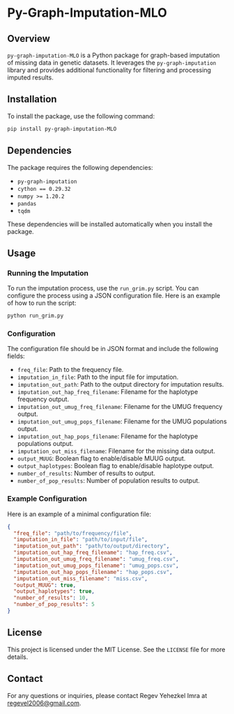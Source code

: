# Py-Graph-Imputation-MLO

## Overview

`py-graph-imputation-MLO` is a Python package for graph-based imputation of missing data in genetic datasets. It leverages the `py-graph-imputation` library and provides additional functionality for filtering and processing imputed results.

## Installation

To install the package, use the following command:

```bash
pip install py-graph-imputation-MLO
```

## Dependencies

The package requires the following dependencies:

- `py-graph-imputation`
- `cython == 0.29.32`
- `numpy >= 1.20.2`
- `pandas`
- `tqdm`

These dependencies will be installed automatically when you install the package.

## Usage

### Running the Imputation

To run the imputation process, use the `run_grim.py` script. You can configure the process using a JSON configuration file. Here is an example of how to run the script:

```bash
python run_grim.py
```

### Configuration

The configuration file should be in JSON format and include the following fields:

- `freq_file`: Path to the frequency file.
- `imputation_in_file`: Path to the input file for imputation.
- `imputation_out_path`: Path to the output directory for imputation results.
- `imputation_out_hap_freq_filename`: Filename for the haplotype frequency output.
- `imputation_out_umug_freq_filename`: Filename for the UMUG frequency output.
- `imputation_out_umug_pops_filename`: Filename for the UMUG populations output.
- `imputation_out_hap_pops_filename`: Filename for the haplotype populations output.
- `imputation_out_miss_filename`: Filename for the missing data output.
- `output_MUUG`: Boolean flag to enable/disable MUUG output.
- `output_haplotypes`: Boolean flag to enable/disable haplotype output.
- `number_of_results`: Number of results to output.
- `number_of_pop_results`: Number of population results to output.

### Example Configuration

Here is an example of a minimal configuration file:

```json
{
  "freq_file": "path/to/frequency/file",
  "imputation_in_file": "path/to/input/file",
  "imputation_out_path": "path/to/output/directory",
  "imputation_out_hap_freq_filename": "hap_freq.csv",
  "imputation_out_umug_freq_filename": "umug_freq.csv",
  "imputation_out_umug_pops_filename": "umug_pops.csv",
  "imputation_out_hap_pops_filename": "hap_pops.csv",
  "imputation_out_miss_filename": "miss.csv",
  "output_MUUG": true,
  "output_haplotypes": true,
  "number_of_results": 10,
  "number_of_pop_results": 5
}
```

## License

This project is licensed under the MIT License. See the `LICENSE` file for more details.

## Contact

For any questions or inquiries, please contact Regev Yehezkel Imra at regevel2006@gmail.com.